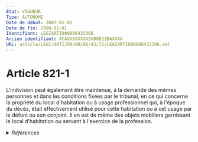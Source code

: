 ```yaml
---
État: VIGUEUR
Type: AUTONOME
Date de début: 2007-01-01
Date de fin: 2999-01-01
Identifiant: LEGIARTI000006433366
Ancien identifiant: ACAXXXXXXXX5X00821BAXXAA
URL: article/LEGI/ARTI/00/00/06/43/33/LEGIARTI000006433366.xml
---
```


<h1>Article 821-1</h1>

L'indivision peut également être maintenue, à la demande des mêmes personnes et
dans les conditions fixées par le tribunal, en ce qui concerne la propriété du
local d'habitation ou à usage professionnel qui, à l'époque du décès, était
effectivement utilisé pour cette habitation ou à cet usage par le défunt ou son
conjoint. Il en est de même des objets mobiliers garnissant le local
d'habitation ou servant à l'exercice de la profession.


<details>
  <summary><em>Références</em></summary>

  <h2>Articles faisant référence à l'article</h2>
  
  <ul>
    <li>
      <a href="https://legal.tricoteuses.fr//redirection/LEGIARTI000006412550?vers=git&vers=legifrance">Code de procédure civile - article 1381 AUTONOME MODIFIE, en vigueur du 2007-01-01 au 2010-01-01</a> CITATION source
    </li>
    <li>
      <a href="https://legal.tricoteuses.fr//redirection/LEGIARTI000006283692?vers=git&vers=legifrance">Loi n° 61-1378 du 19 décembre 1961 modifiant les articles 815,832,866,2103 (3°) et 2109 du code civil, les articles 790,807,808 et 831 du code rural, et certaines dispositions fiscales - article 14 AUTONOME VIGUEUR, en vigueur depuis le 2007-01-01</a> CITATION source
    </li>
    <li>
      <a href="https://legal.tricoteuses.fr//redirection/LEGIARTI000006284837?vers=git&vers=legifrance">LOI n° 2006-728 du 23 juin 2006 portant réforme des successions et des libéralités - article 3 ENTIEREMENT_MODIF</a> CREATION cible
    </li>
    <li>
      <a href="https://legal.tricoteuses.fr//redirection/LEGIARTI000006284838?vers=git&vers=legifrance">LOI n° 2006-728 du 23 juin 2006 portant réforme des successions et des libéralités - article 4 ENTIEREMENT_MODIF</a> CREATION cible
    </li>
  </ul>
  
  <h2>Références faites par l'article</h2>
  
  <ul>
    <li>
      CODIFICATION source Loi 1803-04-19
    </li>
    <li>
      1961-12-19 CITATION cible <a href="https://legal.tricoteuses.fr//redirection/LEGIARTI000006283692?vers=git&vers=legifrance">Loi n° 61-1378 du 19 décembre 1961 modifiant les articles 815,832,866,2103 (3°) et 2109 du code civil, les articles 790,807,808 et 831 du code rural, et certaines dispositions fiscales - article 14 AUTONOME VIGUEUR, en vigueur depuis le 2007-01-01</a>
    </li>
    <li>
      2006-06-23 CREATION source <a href="https://legal.tricoteuses.fr//redirection/LEGIARTI000006284837?vers=git&vers=legifrance">LOI n° 2006-728 du 23 juin 2006 portant réforme des successions et des libéralités - article 3 ENTIEREMENT_MODIF</a>
    </li>
    <li>
      2006-06-23 CREATION source <a href="https://legal.tricoteuses.fr//redirection/LEGIARTI000006284838?vers=git&vers=legifrance">LOI n° 2006-728 du 23 juin 2006 portant réforme des successions et des libéralités - article 4 ENTIEREMENT_MODIF</a>
    </li>
    <li>
      2999-01-01 CITATION cible <a href="https://legal.tricoteuses.fr//redirection/LEGIARTI000006412550?vers=git&vers=legifrance">Code de procédure civile - article 1381 AUTONOME MODIFIE, en vigueur du 2007-01-01 au 2010-01-01</a>
    </li>
  </ul>
</details>
